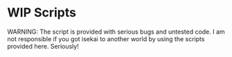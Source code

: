 # WIP Scripts
WARNING: The script is provided with serious bugs and untested code.
I am not responsible if you got isekai to another world by using
the scripts provided here. Seriously!